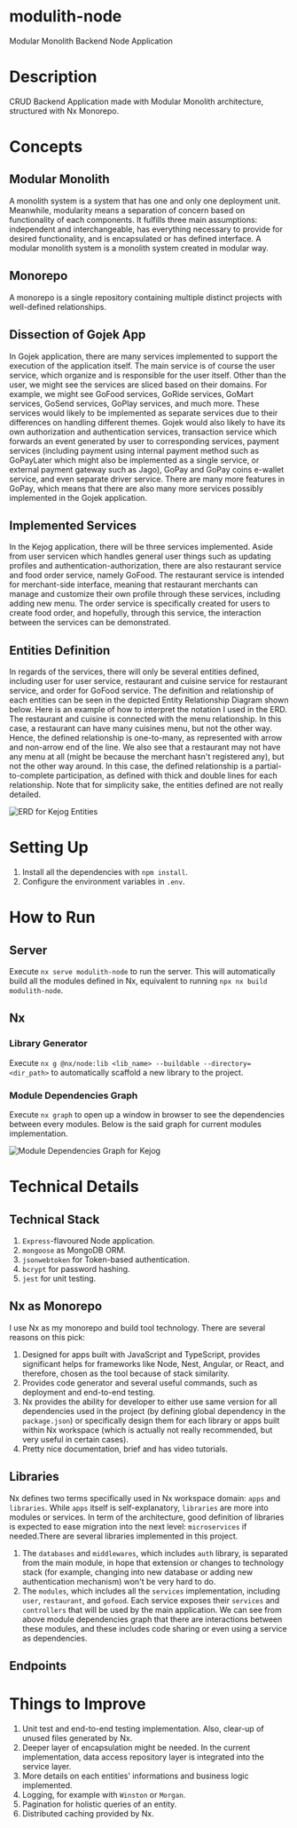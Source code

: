 # modulith-node

Modular Monolith Backend Node Application

# Description

CRUD Backend Application made with Modular Monolith architecture, structured with Nx Monorepo.

# Concepts

## Modular Monolith

A monolith system is a system that has one and only one deployment unit. Meanwhile, modularity means a separation of concern based on functionality of each components. It fulfills three main assumptions: independent and interchangeable, has everything necessary to provide for desired functionality, and is encapsulated or has defined interface. A modular monolith system is a monolith system created in modular way.

## Monorepo

A monorepo is a single repository containing multiple distinct projects with well-defined relationships.

## Dissection of Gojek App

In Gojek application, there are many services implemented to support the execution of the application itself. The main service is of course the user service, which organize and is responsible for the user itself. Other than the user, we might see the services are sliced based on their domains. For example, we might see GoFood services, GoRide services, GoMart services, GoSend services, GoPlay services, and much more. These services would likely to be implemented as separate services due to their differences on handling different themes. Gojek would also likely to have its own authorization and authentication services, transaction service which forwards an event generated by user to corresponding services, payment services (including payment using internal payment method such as GoPayLater which might also be implemented as a single service, or external payment gateway such as Jago), GoPay and GoPay coins e-wallet service, and even separate driver service. There are many more features in GoPay, which means that there are also many more services possibly implemented in the Gojek application.

## Implemented Services

In the Kejog application, there will be three services implemented. Aside from user servicen which handles general user things such as updating profiles and authentication-authorization, there are also restaurant service and food order service, namely GoFood. The restaurant service is intended for merchant-side interface, meaning that restaurant merchants can manage and customize their own profile through these services, including adding new menu. The order service is specifically created for users to create food order, and hopefully, through this service, the interaction between the services can be demonstrated.

## Entities Definition

In regards of the services, there will only be several entities defined, including user for user service, restaurant and cuisine service for restaurant service, and order for GoFood service. The definition and relationship of each entities can be seen in the depicted Entity Relationship Diagram shown below. Here is an example of how to interpret the notation I used in the ERD. The restaurant and cuisine is connected with the menu relationship. In this case, a restaurant can have many cuisines menu, but not the other way. Hence, the defined relationship is one-to-many, as represented with arrow and non-arrow end of the line. We also see that a restaurant may not have any menu at all (might be because the merchant hasn't registered any), but not the other way around. In this case, the defined relationship is a partial-to-complete participation, as defined with thick and double lines for each relationship. Note that for simplicity sake, the entities defined are not really detailed.

![ERD for Kejog Entities](docs/img/ERD_Kejog.png 'ERD for Kejog Entities')

# Setting Up

1. Install all the dependencies with `npm install`.
2. Configure the environment variables in `.env`.

# How to Run

## Server

Execute `nx serve modulith-node` to run the server. This will automatically build all the modules defined in Nx, equivalent to running `npx nx build modulith-node`.

## Nx

### Library Generator

Execute `nx g @nx/node:lib <lib_name> --buildable --directory=<dir_path>` to automatically scaffold a new library to the project.

### Module Dependencies Graph

Execute `nx graph` to open up a window in browser to see the dependencies between every modules. Below is the said graph for current modules implementation.

![Module Dependencies Graph for Kejog](docs/img/dependencies_graph.png 'Module Dependencies Graph for Kejog')

# Technical Details

## Technical Stack

1. `Express`-flavoured Node application.
2. `mongoose` as MongoDB ORM.
3. `jsonwebtoken` for Token-based authentication.
4. `bcrypt` for password hashing.
5. `jest` for unit testing.

## Nx as Monorepo

I use Nx as my monorepo and build tool technology. There are several reasons on this pick:

1. Designed for apps built with JavaScript and TypeScript, provides significant helps for frameworks like Node, Nest, Angular, or React, and therefore, chosen as the tool because of stack similarity.
2. Provides code generator and several useful commands, such as deployment and end-to-end testing.
3. Nx provides the ability for developer to either use same version for all dependencies used in the project (by defining global dependency in the `package.json`) or specifically design them for each library or apps built within Nx workspace (which is actually not really recommended, but very useful in certain cases).
4. Pretty nice documentation, brief and has video tutorials.

## Libraries

Nx defines two terms specifically used in Nx workspace domain: `apps` and `libraries`. While `apps` itself is self-explanatory, `libraries` are more into modules or services. In term of the architecture, good definition of libraries is expected to ease migration into the next level: `microservices` if needed.There are several libraries implemented in this project.

1. The `databases` and `middlewares`, which includes `auth` library, is separated from the main module, in hope that extension or changes to technology stack (for example, changing into new database or adding new authentication mechanism) won't be very hard to do.
2. The `modules`, which includes all the `services` implementation, including `user`, `restaurant`, and `gofood`. Each service exposes their `services` and `controllers` that will be used by the main application. We can see from above module dependencies graph that there are interactions between these modules, and these includes code sharing or even using a service as dependencies.

## Endpoints

# Things to Improve

1. Unit test and end-to-end testing implementation. Also, clear-up of unused files generated by Nx.
2. Deeper layer of encapsulation might be needed. In the current implementation, data access repository layer is integrated into the service layer.
3. More details on each entities' informations and business logic implemented.
4. Logging, for example with `Winston` or `Morgan`.
5. Pagination for holistic queries of an entity.
6. Distributed caching provided by Nx.
